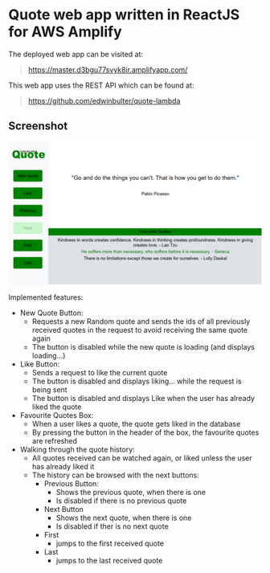 # Quote web app written in ReactJS for AWS Amplify
The deployed web app can be visited at:
>https://master.d3bgu77svyk8ir.amplifyapp.com/

This web app uses the REST API which can be found at:
>https://github.com/edwinbulter/quote-lambda

## Screenshot
![quote-web-screenshot](public/screenshot.png)


Implemented features:
- New Quote Button:
    - Requests a new Random quote and sends the ids of all previously received quotes in the request to avoid receiving the same quote again
    - The button is disabled while the new quote is loading (and displays loading...)
- Like Button:
    - Sends a request to like the current quote
    - The button is disabled and displays liking... while the request is being sent
    - The button is disabled and displays Like when the user has already liked the quote
- Favourite Quotes Box:
    - When a user likes a quote, the quote gets liked in the database
    - By pressing the button in the header of the box, the favourite quotes are refreshed
- Walking through the quote history:
    - All quotes received can be watched again, or liked unless the user has already liked it
    - The history can be browsed with the next buttons:
        - Previous Button:
            - Shows the previous quote, when there is one
            - Is disabled if there is no previous quote
        - Next Button
            - Shows the next quote, when there is one
            - Is disabled if ther is no next quote
        - First
            - jumps to the first received quote
        - Last
            - jumps to the last received quote






